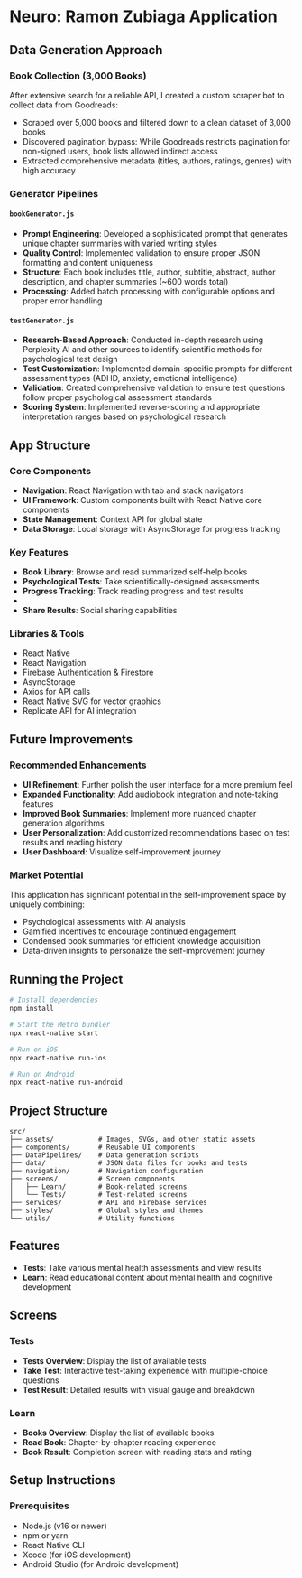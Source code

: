 # Neuro: Ramon Zubiaga Application 

## Data Generation Approach

### Book Collection (3,000 Books)
After extensive search for a reliable API, I created a custom scraper bot to collect data from Goodreads:
- Scraped over 5,000 books and filtered down to a clean dataset of 3,000 books
- Discovered pagination bypass: While Goodreads restricts pagination for non-signed users, book lists allowed indirect access
- Extracted comprehensive metadata (titles, authors, ratings, genres) with high accuracy

### Generator Pipelines

#### `bookGenerator.js`
- **Prompt Engineering**: Developed a sophisticated prompt that generates unique chapter summaries with varied writing styles
- **Quality Control**: Implemented validation to ensure proper JSON formatting and content uniqueness
- **Structure**: Each book includes title, author, subtitle, abstract, author description, and chapter summaries (~600 words total)
- **Processing**: Added batch processing with configurable options and proper error handling

#### `testGenerator.js`
- **Research-Based Approach**: Conducted in-depth research using Perplexity AI and other sources to identify scientific methods for psychological test design
- **Test Customization**: Implemented domain-specific prompts for different assessment types (ADHD, anxiety, emotional intelligence)
- **Validation**: Created comprehensive validation to ensure test questions follow proper psychological assessment standards
- **Scoring System**: Implemented reverse-scoring and appropriate interpretation ranges based on psychological research

## App Structure

### Core Components
- **Navigation**: React Navigation with tab and stack navigators
- **UI Framework**: Custom components built with React Native core components
- **State Management**: Context API for global state
- **Data Storage**: Local storage with AsyncStorage for progress tracking

### Key Features
- **Book Library**: Browse and read summarized self-help books
- **Psychological Tests**: Take scientifically-designed assessments
- **Progress Tracking**: Track reading progress and test results
- 
- **Share Results**: Social sharing capabilities

### Libraries & Tools
- React Native
- React Navigation
- Firebase Authentication & Firestore
- AsyncStorage
- Axios for API calls
- React Native SVG for vector graphics
- Replicate API for AI integration

## Future Improvements

### Recommended Enhancements
- **UI Refinement**: Further polish the user interface for a more premium feel
- **Expanded Functionality**: Add audiobook integration and note-taking features
- **Improved Book Summaries**: Implement more nuanced chapter generation algorithms
- **User Personalization**: Add customized recommendations based on test results and reading history
- **User Dashboard**: Visualize self-improvement journey

### Market Potential
This application has significant potential in the self-improvement space by uniquely combining:
- Psychological assessments with AI analysis
- Gamified incentives to encourage continued engagement
- Condensed book summaries for efficient knowledge acquisition
- Data-driven insights to personalize the self-improvement journey

## Running the Project

```bash
# Install dependencies
npm install

# Start the Metro bundler
npx react-native start

# Run on iOS
npx react-native run-ios

# Run on Android
npx react-native run-android
```

## Project Structure
```
src/
├── assets/           # Images, SVGs, and other static assets
├── components/       # Reusable UI components
├── DataPipelines/    # Data generation scripts
├── data/             # JSON data files for books and tests
├── navigation/       # Navigation configuration
├── screens/          # Screen components
│   ├── Learn/        # Book-related screens
│   └── Tests/        # Test-related screens
├── services/         # API and Firebase services
├── styles/           # Global styles and themes
└── utils/            # Utility functions
```

## Features

- **Tests**: Take various mental health assessments and view results
- **Learn**: Read educational content about mental health and cognitive development

## Screens

### Tests
- **Tests Overview**: Display the list of available tests
- **Take Test**: Interactive test-taking experience with multiple-choice questions
- **Test Result**: Detailed results with visual gauge and breakdown

### Learn
- **Books Overview**: Display the list of available books
- **Read Book**: Chapter-by-chapter reading experience
- **Book Result**: Completion screen with reading stats and rating

## Setup Instructions

### Prerequisites

- Node.js (v16 or newer)
- npm or yarn
- React Native CLI
- Xcode (for iOS development)
- Android Studio (for Android development)

